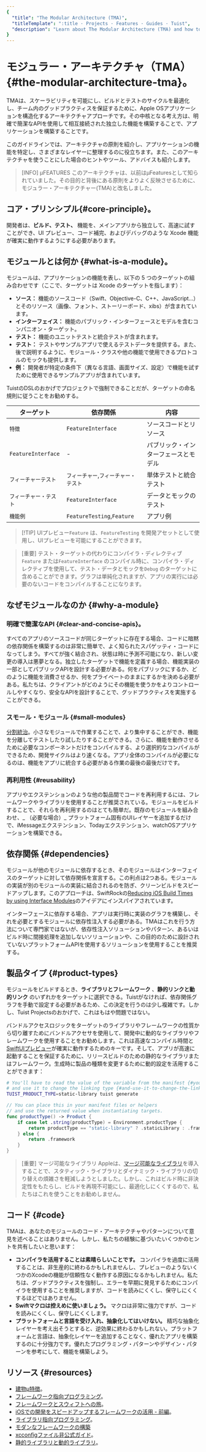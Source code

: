 ```yaml
---
{
  "title": "The Modular Architecture (TMA)",
  "titleTemplate": ":title · Projects · Features · Guides · Tuist",
  "description": "Learn about The Modular Architecture (TMA) and how to structure your projects using it."
}
---
```

# モジュラー・アーキテクチャ（TMA）{#the-modular-architecture-tma}。

TMAは、スケーラビリティを可能にし、ビルドとテストのサイクルを最適化し、チーム内のグッドプラクティスを保証するために、Apple
OSアプリケーションを構造化するアーキテクチャアプローチです。その中核となる考え方は、明確で簡潔なAPIを使用して相互接続された独立した機能を構築することで、アプリケーションを構築することです。

このガイドラインでは、アーキテクチャの原則を紹介し、アプリケーションの機能を特定し、さまざまなレイヤーに整理するのに役立ちます。また、このアーキテクチャを使うことにした場合のヒントやツール、アドバイスも紹介します。

> [INFO] µFEATURES
> このアーキテクチャは、以前はµFeaturesとして知られていました。その目的と背後にある原則をよりよく反映させるために、モジュラー・アーキテクチャー(TMA)と改名しました。

## コア・プリンシプル{#core-principle}。

開発者は、**ビルド、テスト、** 機能を、メインアプリから独立して、高速に試すことができ、UI プレビュー、コード補完、およびデバッグのような Xcode
機能が確実に動作するようにする必要があります。

## モジュールとは何か {#what-is-a-module}。

モジュールは、アプリケーションの機能を表し、以下の 5 つのターゲットの組み合わせです（ここで、ターゲットは Xcode のターゲットを指します）：

- **ソース：**
  機能のソースコード（Swift、Objective-C、C++、JavaScript...）とそのリソース（画像、フォント、ストーリーボード、xibs）が含まれています。
- **インターフェイス：** 機能のパブリック・インターフェースとモデルを含むコンパニオン・ターゲット。
- **テスト：** 機能のユニットテストと統合テストが含まれます。
- **テスト：**
  テストやサンプルアプリで使えるテストデータを提供する。また、後で説明するように、モジュール・クラスや他の機能で使用できるプロトコルのモックも提供します。
- **例：** 開発者が特定の条件下（異なる言語、画面サイズ、設定）で機能を試すために使用できるサンプルアプリが含まれています。

TuistのDSLのおかげでプロジェクトで強制できることだが、ターゲットの命名規則に従うことをお勧めする。

| ターゲット              | 依存関係                       | 内容                 |
| ------------------ | -------------------------- | ------------------ |
| `特徴`               | `FeatureInterface`         | ソースコードとリソース        |
| `FeatureInterface` | -                          | パブリック・インターフェースとモデル |
| `フィーチャーテスト`        | `フィーチャー`,`フィーチャー・テスト`      | 単体テストと統合テスト        |
| `フィーチャー・テスト`       | `FeatureInterface`         | データとモックのテスト        |
| `機能例`              | `FeatureTesting`,`Feature` | アプリ例               |

> [!TIP] UIプレビュー`Feature` は、`FeatureTesting` を開発アセットとして使用し、UIプレビューを可能にすることができます。

> [重要] テスト・ターゲットの代わりにコンパイラ・ディレクティブ`Feature` または`FeatureInterface`
> のコンパイル時に、コンパイラ・ディレクティブを使用して、テスト・データとモックを`Debug`
> のターゲットに含めることができます。グラフは単純化されますが、アプリの実行には必要のないコードをコンパイルすることになります。

## なぜモジュールなのか {#why-a-module}

### 明確で簡潔なAPI {#clear-and-concise-apis}。

すべてのアプリのソースコードが同じターゲットに存在する場合、コードに暗黙の依存関係を構築するのは非常に簡単で、よく知られたスパゲッティ・コードになってしまう。すべてが強く結合され、状態は時に予測不可能になり、新しい変更の導入は悪夢となる。独立したターゲットで機能を定義する場合、機能実装の一部としてパブリックAPIを設計する必要がある。何をパブリックにするか、どのように機能を消費させるか、何をプライベートのままにするかを決める必要がある。私たちは、クライアントがどのようにその機能を使うかをよりコントロールしやすくなり、安全なAPIを設計することで、グッドプラクティスを実施することができる。

### スモール・モジュール {#small-modules}

[分割統治](https://en.wikipedia.org/wiki/Divide_and_conquer)。小さなモジュールで作業することで、より集中することができ、機能を分離してテストしたり試したりすることができる。さらに、機能を動作させるために必要なコンポーネントだけをコンパイルする、より選択的なコンパイルができるため、開発サイクルはより速くなる。アプリ全体のコンパイルが必要になるのは、機能をアプリに統合する必要がある作業の最後の最後だけです。

### 再利用性 {#reusability}

アプリやエクステンションのような他の製品間でコードを再利用するには、フレームワークやライブラリを使用することが推奨されている。モジュールをビルドすることで、それらを再利用するのはとても簡単だ。既存のモジュールを組み合わせ、_
（必要な場合）_
プラットフォーム固有のUIレイヤーを追加するだけで、iMessageエクステンション、Todayエクステンション、watchOSアプリケーションを構築できる。

## 依存関係 {#dependencies}

モジュールが他のモジュールに依存するとき、そのモジュールはインターフェイスのターゲットに対して依存関係を宣言する。この利点は2つある。モジュールの実装が別のモジュールの実装に結合されるのを防ぎ、クリーンビルドをスピードアップします。このアプローチは、SwiftRockの[Reducing
iOS Build Times by using Interface
Modules](https://swiftrocks.com/reducing-ios-build-times-by-using-interface-targets)のアイデアにインスパイアされています。

インターフェースに依存する場合、アプリは実行時に実装のグラフを構築し、それを必要とするモジュールに依存性注入する必要がある。TMAはこれを行う方法について専門家ではないが、依存性注入ソリューションやパターン、あるいはビルド時に間接処理を追加しないソリューションや、この目的のために設計されていないプラットフォームAPIを使用するソリューションを使用することを推奨する。

## 製品タイプ {#product-types}

モジュールをビルドするとき、**ライブラリとフレームワーク** 、**静的リンクと動的リンク**
のいずれかをターゲットに選択できる。Tuistがなければ、依存関係グラフを手動で設定する必要があるため、この決定を行うのは少し複雑です。しかし、Tuist
Projectsのおかげで、これはもはや問題ではない。

バンドルアクセスロジックをターゲットのライブラリやフレームワークの性質から切り離すために<LocalizedLink href="/guides/features/projects/synthesized-files#bundle-accessors">バンドルアクセサ</LocalizedLink>を使用して、開発中に動的なライブラリやフレームワークを使用することをお勧めします。これは高速なコンパイル時間と[SwiftUIプレビュー](https://developer.apple.com/documentation/swiftui/previews-in-xcode)が確実に動作するためのキーです。そして、アプリが高速に起動することを保証するために、リリースビルドのための静的なライブラリまたはフレームワーク。生成時に製品の種類を変更するために<LocalizedLink href="/guides/features/projects/dynamic-configuration#configuration-through-environment-variables">動的設定</LocalizedLink>を活用することができます：

```bash
# You'll have to read the value of the variable from the manifest {#youll-have-to-read-the-value-of-the-variable-from-the-manifest}
# and use it to change the linking type {#and-use-it-to-change-the-linking-type}
TUIST_PRODUCT_TYPE=static-library tuist generate
```

```swift
// You can place this in your manifest files or helpers
// and use the returned value when instantiating targets.
func productType() -> Product {
    if case let .string(productType) = Environment.productType {
        return productType == "static-library" ? .staticLibrary : .framework
    } else {
        return .framework
    }
}
```


> [重要] マージ可能なライブラリ
> Appleは、[マージ可能なライブラリ](https://developer.apple.com/documentation/xcode/configuring-your-project-to-use-mergeable-libraries)を導入することで、スタティック・ライブラリとダイナミック・ライブラリの切り替えの煩雑さを軽減しようとしました。しかし、これはビルド時に非決定性をもたらし、ビルドを再現不可能にし、最適化しにくくするので、私たちはこれを使うことをお勧めしません。

## コード {#code}

TMAは、あなたのモジュールのコード・アーキテクチャやパターンについて意見を述べることはありません。しかし、私たちの経験に基づいたいくつかのヒントを共有したいと思います：

- **コンパイラを活用することは素晴らしいことです。**
  コンパイラを過度に活用することは、非生産的に終わるかもしれませんし、プレビューのようないくつかのXcodeの機能が信頼性なく動作する原因になるかもしれません。私たちは、グッドプラクティスを強制し、エラーを早期に発見するためにコンパイラを使用することを推奨しますが、コードを読みにくくし、保守しにくくするほどではありません。
- **Swiftマクロは控えめに使いましょう。** マクロは非常に強力ですが、コードを読みにくくし、保守しにくくします。
- **プラットフォームと言語を受け入れ、抽象化してはいけない。**
  精巧な抽象化レイヤーを考え出そうとすると、逆効果に終わるかもしれない。プラットフォームと言語は、抽象化レイヤーを追加することなく、優れたアプリを構築するのに十分強力です。優れたプログラミング・パターンやデザイン・パターンを参考にして、機能を構築しよう。

## リソース {#resources}

- [建物μ特徴](https://speakerdeck.com/pepibumur/building-ufeatures)。
- [フレームワーク指向プログラミング](https://speakerdeck.com/pepibumur/framework-oriented-programming-mobilization-dot-pl)。
- [フレームワークとスウィフトへの旅](https://speakerdeck.com/pepibumur/a-journey-into-frameworks-and-swift)。
- [iOSでの開発をスピードアップするフレームワークの活用 -
  前編](https://developers.soundcloud.com/blog/leveraging-frameworks-to-speed-up-our-development-on-ios-part-1)。
- [ライブラリ指向プログラミング](https://academy.realm.io/posts/justin-spahr-summers-library-oriented-programming/)。
- [モダンなフレームワークの構築](https://developer.apple.com/videos/play/wwdc2014/416/)
- [xcconfigファイル非公式ガイド](https://pewpewthespells.com/blog/xcconfig_guide.html)。
- [静的ライブラリと動的ライブラリ](https://pewpewthespells.com/blog/static_and_dynamic_libraries.html)。
